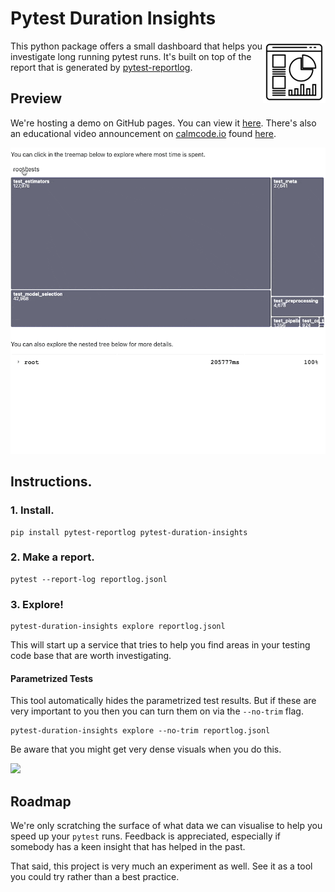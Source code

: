 # Pytest Duration Insights 

<img src="https://github.com/koaning/pytest-duration-insights/blob/main/logo.png" width="100" height="100" align="right" />

This python package offers a small dashboard that helps you investigate
long running pytest runs. It's built on top of the report that is generated 
by [pytest-reportlog](https://github.com/pytest-dev/pytest-reportlog). 

## Preview 

We're hosting a demo on GitHub pages. You can view it 
[here](https://koaning.github.io/pytest-duration-insights/). There's also an educational
video announcement on [calmcode.io](https://calmcode.io) found [here](https://calmcode.io/labs/pytest-duration-insights.html).

![](gif.gif)

## Instructions. 

### 1. Install.

```
pip install pytest-reportlog pytest-duration-insights
```

### 2. Make a report. 

```
pytest --report-log reportlog.jsonl
```

### 3. Explore!

```
pytest-duration-insights explore reportlog.jsonl
```

This will start up a service that tries to help you find areas in your
testing code base that are worth investigating.

#### Parametrized Tests 

This tool automatically hides the parametrized test results. But if these 
are very important to you then you can turn them on via the `--no-trim` flag.

```
pytest-duration-insights explore --no-trim reportlog.jsonl
```

Be aware that you might get very dense visuals when you do this.

![](https://user-images.githubusercontent.com/98330/147872375-cb3e1bc9-2c3e-4b8f-9abc-0ec236e55f96.png)

## Roadmap 

We're only scratching the surface of what data we can visualise to help 
you speed up your `pytest` runs. Feedback is appreciated, 
especially if somebody has a keen insight that has helped in the past.

That said, this project is very much an experiment as well. See it as a tool you could
try rather than a best practice.
